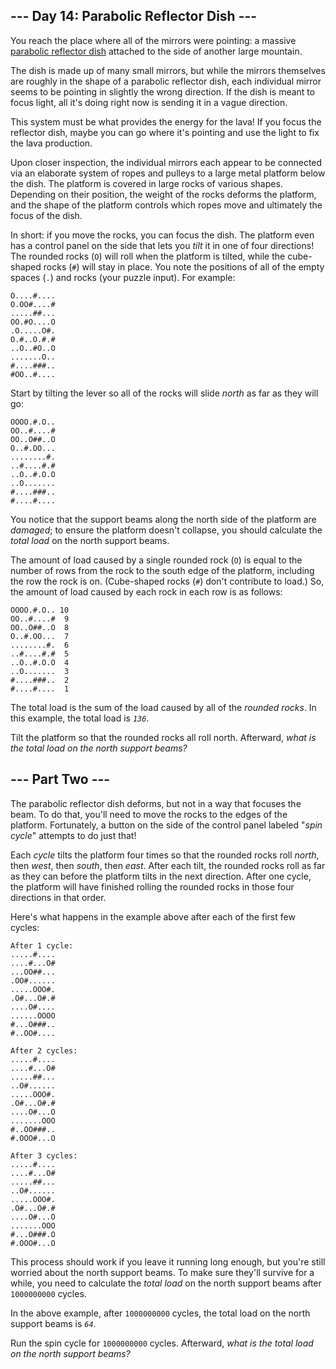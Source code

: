 ## --- Day 14: Parabolic Reflector Dish --- ##

You reach the place where all of the mirrors were pointing: a massive [parabolic
reflector dish](https://en.wikipedia.org/wiki/Parabolic_reflector)
attached to the side of another large mountain.

The dish is made up of many small mirrors, but while the mirrors
themselves are roughly in the shape of a parabolic reflector dish, each
individual mirror seems to be pointing in slightly the wrong direction.
If the dish is meant to focus light, all it's doing right now is
sending it in a vague direction.

This system must be what provides the energy for the lava! If you focus
the reflector dish, maybe you can go where it's pointing and use the
light to fix the lava production.

Upon closer inspection, the individual mirrors each appear to be
connected via an elaborate system of ropes and pulleys to a large metal
platform below the dish. The platform is covered in large rocks of
various shapes. Depending on their position, the weight of the rocks
deforms the platform, and the shape of the platform controls which
ropes move and ultimately the focus of the dish.

In short: if you move the rocks, you can focus the dish. The platform
even has a control panel on the side that lets you *tilt* it in one of
four directions! The rounded rocks (`O`) will roll when the platform is
tilted, while the cube-shaped rocks (`#`) will stay in place. You note
the positions of all of the empty spaces (`.`) and rocks (your puzzle
input). For example:

    O....#....
    O.OO#....#
    .....##...
    OO.#O....O
    .O.....O#.
    O.#..O.#.#
    ..O..#O..O
    .......O..
    #....###..
    #OO..#....

Start by tilting the lever so all of the rocks will slide *north* as
far as they will go:

    OOOO.#.O..
    OO..#....#
    OO..O##..O
    O..#.OO...
    ........#.
    ..#....#.#
    ..O..#.O.O
    ..O.......
    #....###..
    #....#....

You notice that the support beams along the north side of the platform
are *damaged*; to ensure the platform doesn't collapse, you should
calculate the *total load* on the north support beams.

The amount of load caused by a single rounded rock (`O`) is equal to
the number of rows from the rock to the south edge of the platform,
including the row the rock is on. (Cube-shaped rocks (`#`) don't
contribute to load.) So, the amount of load caused by each rock in each
row is as follows:

    OOOO.#.O.. 10
    OO..#....#  9
    OO..O##..O  8
    O..#.OO...  7
    ........#.  6
    ..#....#.#  5
    ..O..#.O.O  4
    ..O.......  3
    #....###..  2
    #....#....  1

The total load is the sum of the load caused by all of the *rounded
rocks*. In this example, the total load is *`136`*.

Tilt the platform so that the rounded rocks all roll north. Afterward,
*what is the total load on the north support beams?*

## --- Part Two --- ##

The parabolic reflector dish deforms, but not in a way that focuses the
beam. To do that, you'll need to move the rocks to the edges of the
platform. Fortunately, a button on the side of the control panel
labeled "*spin cycle*" attempts to do just that!

Each *cycle* tilts the platform four times so that the rounded rocks
roll *north*, then *west*, then *south*, then *east*. After each tilt,
the rounded rocks roll as far as they can before the platform tilts in
the next direction. After one cycle, the platform will have finished
rolling the rounded rocks in those four directions in that order.

Here's what happens in the example above after each of the first few
cycles:

    After 1 cycle:
    .....#....
    ....#...O#
    ...OO##...
    .OO#......
    .....OOO#.
    .O#...O#.#
    ....O#....
    ......OOOO
    #...O###..
    #..OO#....
    
    After 2 cycles:
    .....#....
    ....#...O#
    .....##...
    ..O#......
    .....OOO#.
    .O#...O#.#
    ....O#...O
    .......OOO
    #..OO###..
    #.OOO#...O
    
    After 3 cycles:
    .....#....
    ....#...O#
    .....##...
    ..O#......
    .....OOO#.
    .O#...O#.#
    ....O#...O
    .......OOO
    #...O###.O
    #.OOO#...O

This process should work if you leave it running long enough, but
you're still worried about the north support beams. To make sure
they'll survive for a while, you need to calculate the *total load* on
the north support beams after `1000000000` cycles.

In the above example, after `1000000000` cycles, the total load on the
north support beams is *`64`*.

Run the spin cycle for `1000000000` cycles. Afterward, *what is the
total load on the north support beams?*
